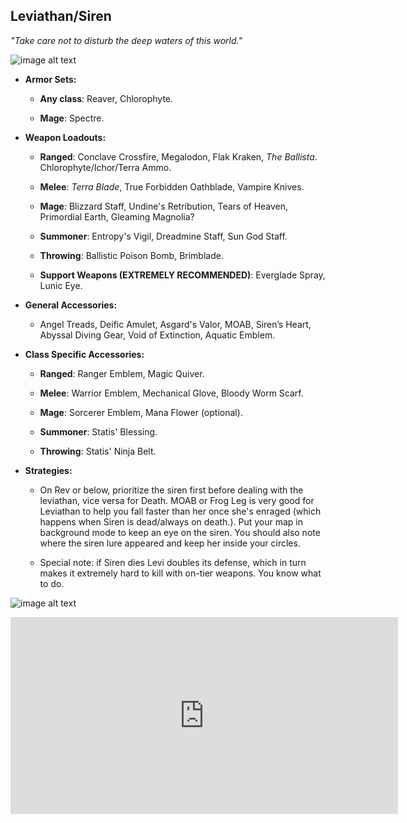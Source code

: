 ## Leviathan/Siren

*"Take care not to disturb the deep waters of this world."*

![image alt text](../public/BMbpD6rCZ1qoniF20u7H2A_img_46.png)

* **Armor Sets:**

    * **Any class**: Reaver, Chlorophyte.

    * **Mage**: Spectre.

* **Weapon Loadouts:**

    * **Ranged**: Conclave Crossfire, Megalodon, Flak Kraken, *The Ballista*. Chlorophyte/Ichor/Terra Ammo.

    * **Melee**: *Terra Blade*, True Forbidden Oathblade, Vampire Knives.

    * **Mage**: Blizzard Staff, Undine's Retribution, Tears of Heaven, Primordial Earth, Gleaming Magnolia?

    * **Summoner**: Entropy's Vigil, Dreadmine Staff, Sun God Staff.

    * **Throwing**: Ballistic Poison Bomb, Brimblade.
    
    * **Support Weapons (EXTREMELY RECOMMENDED)**: Everglade Spray, Lunic Eye.

* **General Accessories:**

    * Angel Treads, Deific Amulet, Asgard's Valor, MOAB, Siren’s Heart, Abyssal Diving Gear, Void of Extinction, Aquatic Emblem.

* **Class Specific Accessories:**

    * **Ranged**: Ranger Emblem, Magic Quiver.

    * **Melee**: Warrior Emblem, Mechanical Glove, Bloody Worm Scarf.

    * **Mage**: Sorcerer Emblem, Mana Flower (optional).

    * **Summoner**: Statis' Blessing.

    * **Throwing**: Statis' Ninja Belt.

* **Strategies:**

    * On Rev or below, prioritize the siren first before dealing with the leviathan, vice versa for Death. MOAB or Frog Leg is very good for Leviathan to help you fall faster than her once she's enraged (which happens when Siren is dead/always on death.). Put your map in background mode to keep an eye on the siren. You should also note where the siren lure appeared and keep her inside your circles. 

   * Special note: if Siren dies Levi doubles its defense, which in turn makes it extremely hard to kill with on-tier weapons. You know what to do.
   
![image alt text](../public/BMbpD6rCZ1qoniF20u7H2A_img_47.png)

<div align="center"><iframe width="620" height="315" src="https://www.youtube.com/embed/kK17NupHHiU" frameborder="0" allowfullscreen></iframe></div>
